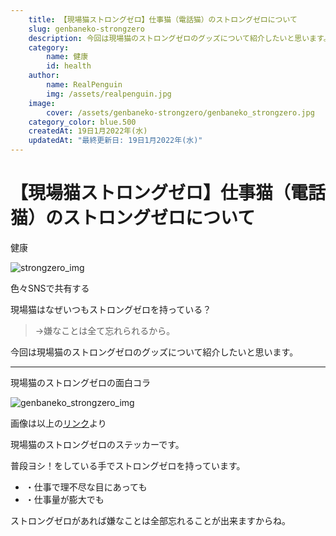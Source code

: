 ```yaml
---
    title: 【現場猫ストロングゼロ】仕事猫（電話猫）のストロングゼロについて
    slug: genbaneko-strongzero
    description: 今回は現場猫のストロングゼロのグッズについて紹介したいと思います。
    category: 
        name: 健康
        id: health
    author:
        name: RealPenguin
        img: /assets/realpenguin.jpg
    image: 
        cover: /assets/genbaneko-strongzero/genbaneko_strongzero.jpg
    category_color: blue.500
    createdAt: 19日1月2022年(水)
    updatedAt: "最終更新日: 19日1月2022年(水)" 
---
```


# 【現場猫ストロングゼロ】仕事猫（電話猫）のストロングゼロについて
<category>健康</category>

![strongzero_img](/assets/genbaneko-strongzero/stronzero.jpg)

<span>色々SNSで共有する</span>

<twitter></twitter>
<facebook></facebook>
<lineshare></lineshare>

現場猫はなぜいつもストロングゼロを持っている？

> →嫌なことは全て忘れられるから。


今回は現場猫のストロングゼロのグッズについて紹介したいと思います。

----------------------

<block>現場猫のストロングゼロの面白コラ</block>

![genbaneko_strongzero_img](/assets/genbaneko-strongzero/41sjzwAxhL._AC_-2.jpg)

画像は以上の[リンク](https://www.amazon.co.jp/?tag=kikankoutake0-22&linkCode=w0f)より

現場猫のストロングゼロのステッカーです。

普段ヨシ！をしている手でストロングゼロを持っています。
- ・仕事で理不尽な目にあっても
- ・仕事量が膨大でも

ストロングゼロがあれば嫌なことは全部忘れることが出来ますからね。